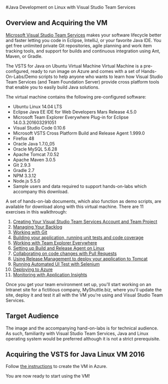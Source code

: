 #Java Development on Linux with Visual Studio Team Services  

Overview and Acquiring the VM
-----------------------------------------

[Microsoft Visual Studio Team Services](https://www.visualstudio.com/products/visual-studio-team-services-vs) makes your software lifecycle better and faster letting you code in Eclipse, IntelliJ, or your favorite Java IDE. You get free unlimited private Git repositories, agile planning and work item tracking tools, and support for builds and continuous integration using Ant, Maven, or Gradle.

The VSTS for Java on Ubuntu Virtual Machine Virtual Machine is a pre-configured, ready to run image on Azure and comes with a set of Hands-On-Labs/Demo scripts to help anyone who wants to learn how Visual Studio Team Services (and Team Foundation Server) provide cross platform tools that enable you to easily build Java solutions.

The virtual machine contains the following pre-configured software:

- Ubuntu Linux 14.04 LTS
- Eclipse Java EE IDE for Web Developers Mars Release 4.5.0
- Microsoft Team Explorer Everywhere Plug-in for Eclipse 14.0.3.201603291051
- Visual Studio Code 0.10.6
- Microsoft VSTS Cross Platform Build and Release Agent 1.999.0
- Firefox 48
- Oracle Java 1.7.0\_05
- Oracle MySQL 5.6.28
- Apache Tomcat 7.0.52
- Apache Maven 3.0.5
- Git 2.9.3
- Gradle 2.7
- NPM 3.3.12
- Node.js 5.5.0
- Sample users and data required to support hands-on-labs which accompany this download.

A set of hands-on-lab documents, which also function as demo scripts, are available for download along with this virtual machine. There are 11 exercises in this walkthrough:

1. <a href="./1.Setting up a new project on VSTS.md">Creating Your Visual Studio Team Services Account and Team Project</a>
2. <a href="./2.Managing Backlog.md">Managing Your Backlog</a>
3. <a href="./3.Working with Git.md">Working with Git</a>
4. <a href="./4.Running builds, Unit Tests and Code Coverage.md">Building your application, running unit tests and code coverage</a>
5. <a href="./5.Working with Team Explorer Everywhere.md">Working with Team Explorer Everywhere</a>
6. <a href="./6.Setting up local build agents.md">Setting up Build and Release Agent on Linux</a>
7. <a href="./7.Branches, Pull Requests and CI.md">Collaborating on code changes with Pull Requests</a>
8. <a href="./8.Automating Deployments with Release Management.md">Using Release Management to deploy your application to Tomcat</a>
9. <a href="./9.Running Selenium Tests.md">Running Automated UI Test with Selenium</a>
10. <a href="./10.DeploytoAzure.md">Deploying to Azure</a>
11. <a href="./11. Application Insights.md">Monitoring with Application Insights</a>


Once you get your team environment set up, you&#39;ll start working on an Intranet site for a fictitious company, MyShuttle.biz, where you&#39;ll update the site, deploy it and test it all with the VM you&#39;re using and Visual Studio Team Services.

Target Audience
-----------------------------------------
The image and the accompanying hand-on-labs is for technical audience. As such, familiarity with Visual Studio Team Services, Java and Linux operating system would be preferred although it is not a strict prerequisite.

Acquiring the VSTS for Java Linux VM 2016
-----------------------------------------

Follow [the instructions](..\readme.md) to create the VM in Azure.

You are now ready to start using the VM!
